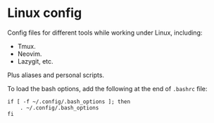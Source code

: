 # Linux config

Config files for different tools while working under Linux, including:

- Tmux.
- Neovim.
- Lazygit, etc.

Plus aliases and personal scripts.

To load the bash options, add the following at the end of `.bashrc` file:

    if [ -f ~/.config/.bash_options ]; then
        . ~/.config/.bash_options
    fi
